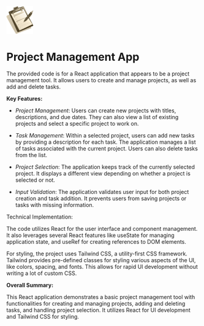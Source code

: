 <img src='./src/assets/no-projects.png' alt='logo showing a sheet of paper and a pen' title='Logo Project Management App' width='70' />

# Project Management App

The provided code is for a React application that appears to be a project management tool. It allows users to create and manage projects, as well as add and delete tasks.

**Key Features:**

- _Project Management_: Users can create new projects with titles, descriptions, and due dates. They can also view a list of existing projects and select a specific project to work on.

- _Task Management_: Within a selected project, users can add new tasks by providing a description for each task. The application manages a list of tasks associated with the current project. Users can also delete tasks from the list.

- _Project Selection_: The application keeps track of the currently selected project. It displays a different view depending on whether a project is selected or not.

- _Input Validation_: The application validates user input for both project creation and task addition. It prevents users from saving projects or tasks with missing information.

Technical Implementation:

The code utilizes React for the user interface and component management. It also leverages several React features like useState for managing application state, and useRef for creating references to DOM elements.

For styling, the project uses Tailwind CSS, a utility-first CSS framework. Tailwind provides pre-defined classes for styling various aspects of the UI, like colors, spacing, and fonts. This allows for rapid UI development without writing a lot of custom CSS.

**Overall Summary:**

This React application demonstrates a basic project management tool with functionalities for creating and managing projects, adding and deleting tasks, and handling project selection. It utilizes React for UI development and Tailwind CSS for styling.
